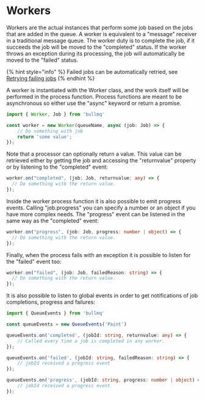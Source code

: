 # Workers

Workers are the actual instances that perform some job based on the jobs that are added in the queue. A worker is equivalent to a "message" receiver in a traditional message queue. The worker duty is to complete the job, if it succeeds the job will be moved to the "completed" status. If the worker throws an exception during its processing, the job will automatically be moved to the "failed" status.

{% hint style="info" %}
Failed jobs can be automatically retried, see [Retrying failing jobs](../retrying-failing-jobs.md)
{% endhint %}

A worker is instantiated with the Worker class, and the work itself will be performed in the process function. Process functions are meant to be asynchronous so either use the "async" keyword or return a promise.

```typescript
import { Worker, Job } from 'bullmq'

const worker = new Worker(queueName, async (job: Job) => {
    // Do something with job
    return 'some value';
});
```

Note that a processor can optionally return a value. This value can be retrieved either by getting the job and accessing the "returnvalue" property or by listening to the "completed" event:

```typescript
worker.on("completed", (job: Job, returnvalue: any) => {
  // Do something with the return value.
});
```

Inside the worker process function it is also possible to emit progress events. Calling "job.progress" you can specify a number or an object if you have more complex needs. The "progress" event can be listened in the same way as the "completed" event:

```typescript
worker.on("progress", (job: Job, progress: number | object) => {
  // Do something with the return value.
});
```

Finally, when the process fails with an exception it is possible to listen for the "failed" event too:

```typescript
worker.on("failed", (job: Job, failedReason: string) => {
  // Do something with the return value.
});
```

It is also possible to listen to global events in order to get notifications of job completions, progress and failures:

```typescript
import { QueueEvents } from 'bullmq'

const queueEvents = new QueueEvents('Paint')

queueEvents.on('completed', (jobId: string, returnvalue: any) => {
    // Called every time a job is completed in any worker.
});

queueEvents.on('failed', (jobId: string, failedReason: string) => {
    // jobId received a progress event
});

queueEvents.on('progress', (jobId: string, progress: number | object) => {
    // jobId received a progress event
});
```

